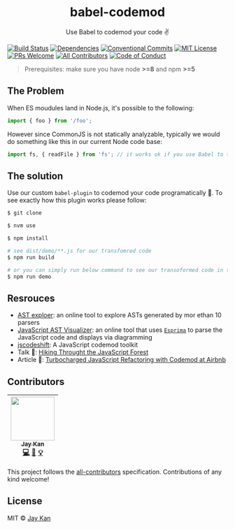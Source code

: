 <div align="center">
  <h1>babel-codemod</h1>

  Use Babel to codemod your code ✌️

</div>

[![Build Status][travis-badge]][badge]
[![Dependencies][dependencyci-badge]][dependencyci]
[![Conventional Commits][conventional-badge]][conventional]
[![MIT License][license-badge]][license]
[![PRs Welcome][prs-badge]][prs]
[![All Contributors][contributors]](#contributors)
[![Code of Conduct][coc-badge]][coc]

> Prerequisites: make sure you have node **>=8** and npm **>=5**

## The Problem
When ES moudules land in Node.js, it's possible to the following:

```javascript
import { foo } from '/foo';
```

However since CommonJS is not statically analyzable, typically we would do something like this in our current Node code base:

```javascript
import fs, { readFile } from 'fs'; // it works ok if you use Babel to transpile
```

## The solution
Use our custom `babel-plugin` to codemod your code programatically 💪. To see exactly how this plugin works please follow:

```bash
$ git clone

$ nvm use

$ npm install

# see dist/demo/**.js for our transfomred code
$ npm run build

# or you can simply run below command to see our transoformed code in terminal
$ npm run demo
```

## Resrouces
- [AST exploer](https://astexplorer.net): an online tool to explore ASTs generated by mor ethan 10 parsers
- [JavaScript AST Visualizer](http://jointjs.com/demos/javascript-ast): an online tool that uses [`Esprima`](http://esprima.org/) to parse the JavaScript code and displays via diagramming
- [jscodeshift](https://github.com/facebook/jscodeshift): A JavaScript codemod toolkit
- Talk 📢: [Hiking Throught the JavaScript Forest](https://channel9.msdn.com/Blogs/seattlejs/2016-01-14-02)
- Article 📝: [Turbocharged JavaScript Refactoring with Codemod at Airbnb](https://medium.com/airbnb-engineering/turbocharged-javascript-refactoring-with-codemods-b0cae8b326b9)


## Contributors
<!-- ALL-CONTRIBUTORS-LIST:START - Do not remove or modify this section -->
<!-- prettier-ignore -->
| [<img src="https://avatars0.githubusercontent.com/u/1400300?v=4" width="100px;"/><br /><sub><b>Jay Kan</b></sub>](https://github.com/JayKan)<br />[💻](https://github.com/JayKan/babel-codemod/commits?author=JayKan "Code") [📖](https://github.com/JayKan/babel-codemod/commits?author=JayKan "Documentation") [💡](#example-JayKan "Examples") |
| :---: |
<!-- ALL-CONTRIBUTORS-LIST:END -->

This project follows the [all-contributors](https://github.com/kentcdodds/all-contributors) specification. Contributions of any kind welcome!

## License
MIT © [Jay Kan](https://github.com/JayKan)

[travis-badge]: https://img.shields.io/travis/JayKan/babel-codemod.svg?style=flat-square
[badge]: https://travis-ci.org/JayKan/babel-codemod
[dependencyci-badge]: https://dependencyci.com/github/JayKan/babel-codemod/badge?style=flat-square
[dependencyci]: https://dependencyci.com/github/JayKan/babel-codemod
[prs-badge]: https://img.shields.io/badge/PRs-welcome-orange.svg?style=flat-square
[prs]: https://github.com/JayKan/babel-codemod/pulls
[license-badge]: https://img.shields.io/npm/l/express.svg?style=flat-square
[license]: https://github.com/JayKan/babel-codemod/blob/master/LICENSE
[coc-badge]: https://img.shields.io/badge/code%20of-conduct-ff69b4.svg?style=flat-square
[coc]: https://github.com/JayKan/babel-codemod/blob/master/CODE_OF_CONDUCT.md
[conventional-badge]: https://img.shields.io/badge/Conventional%20Commits-1.0.0-brightgreen.svg?style=flat-square
[conventional]: https://conventionalcommits.org
[contributors]: https://img.shields.io/badge/all_contributors-1-orange.svg?style=flat-square